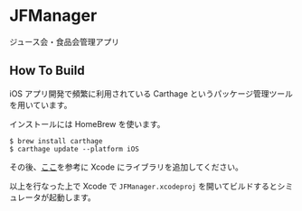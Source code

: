 # JFManager
ジュース会・食品会管理アプリ

## How To Build
iOS アプリ開発で頻繁に利用されている Carthage というパッケージ管理ツールを用いています。

インストールには HomeBrew を使います。

```
$ brew install carthage
$ carthage update --platform iOS 
```

その後、[ここ](https://qiita.com/nakamurau1@github/items/0b93f07f40a86e97804b#4-carthageコマンドを実行)を参考に Xcode にライブラリを追加してください。

以上を行なった上で Xcode で `JFManager.xcodeproj` を開いてビルドするとシミュレータが起動します。
